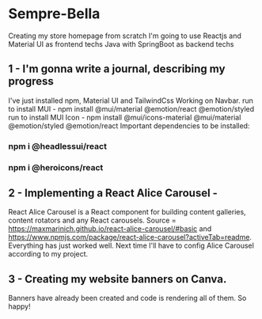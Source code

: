 # Sempre-Bella
Creating my store homepage from scratch
I'm going to use Reactjs and Material UI as frontend techs
Java with SpringBoot as backend techs

## 1 - I'm gonna write a journal, describing my progress  
I've just installed npm, Material UI and TailwindCss Working on Navbar.
run to install MUI - npm install @mui/material @emotion/react @emotion/styled
run to install MUI Icon - npm install @mui/icons-material @mui/material @emotion/styled @emotion/react
Important dependencies to be installed: 
### npm i @headlessui/react
### npm i @heroicons/react



## 2 - Implementing a React Alice Carousel - 
React Alice Carousel is a React component for building content galleries, content rotators and any React carousels. Source = https://maxmarinich.github.io/react-alice-carousel/#basic and https://www.npmjs.com/package/react-alice-carousel?activeTab=readme. Everything has just worked well. Next time I'll have to config Alice Carousel according to my project.  

## 3 - Creating my website banners on Canva. 
Banners have already been created and code is rendering all of them. So happy!
